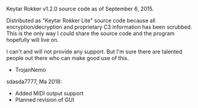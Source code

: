 Keytar Rokker v1.2.0 source code as of September 6, 2015.

Distributed as "Keytar Rokker Lite" source code because all encryption/decryption and proprietary C3 information has been scrubbed. This is the only way I could share the source code and the program hopefully will live on.

I can't and will not provide any support. But I'm sure there are talented people out there who can make good use of this.

- TrojanNemo

sdasda7777, Ma 2018:
- Added MIDI output support
- Planned revision of GUI
